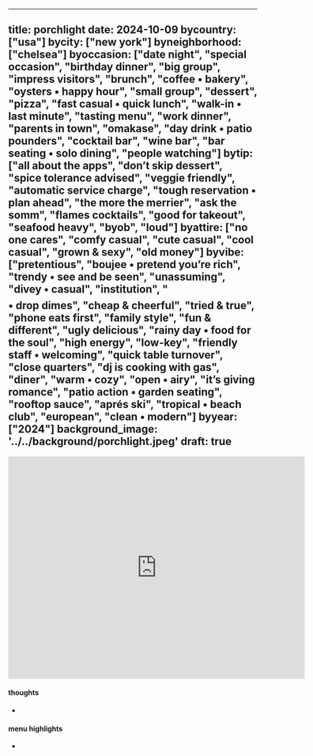 
---
title: porchlight
date: 2024-10-09
bycountry: ["usa"]
bycity: ["new york"]
byneighborhood: ["chelsea"]
byoccasion: ["date night", "special occasion", "birthday dinner", "big group", "impress visitors", "brunch", "coffee • bakery", "oysters • happy hour", "small group", "dessert", "pizza", "fast casual • quick lunch", "walk-in • last minute", "tasting menu", "work dinner", "parents in town", "omakase", "day drink • patio pounders", "cocktail bar", "wine bar", "bar seating • solo dining", "people watching"]
bytip: ["all about the apps", "don’t skip dessert", "spice tolerance advised", "veggie friendly", "automatic service charge", "tough reservation • plan ahead", "the more the merrier", "ask the somm", "flames cocktails", "good for takeout", "seafood heavy", "byob", "loud"]
byattire: ["no one cares", "comfy casual", "cute casual", "cool casual", "grown & sexy", "old money"]
byvibe: ["pretentious", "boujee • pretend you’re rich", "trendy • see and be seen", "unassuming", "divey • casual", "institution", "$$$$ • drop dimes", "cheap & cheerful", "tried & true", "phone eats first", "family style", "fun & different", "ugly delicious", "rainy day • food for the soul", "high energy", "low-key", "friendly staff • welcoming", "quick table turnover", "close quarters", "dj is cooking with gas", "diner", "warm • cozy", "open • airy", "it’s giving romance", "patio action • garden seating", "rooftop sauce", "aprés ski", "tropical • beach club", "european", "clean • modern"]
byyear: ["2024"]
background_image: '../../background/porchlight.jpeg'
draft: true
---

<iframe src="https://www.google.com/maps/embed?pb=!1m18!1m12!1m3!1d38735.6772483994!2d-74.01732788438837!3d40.75799273930178!2m3!1f0!2f0!3f0!3m2!1i1024!2i768!4f13.1!3m3!1m2!1s0x89c259b638d68f2f%3A0x5bae2a53bf2a2990!2sPorchlight!5e0!3m2!1sen!2sus!4v1732387147063!5m2!1sen!2sus" width="600" height="450" style="border:0;" allowfullscreen="" loading="lazy" referrerpolicy="no-referrer-when-downgrade"></iframe>

#### thoughts
* 

#### menu highlights
* 

